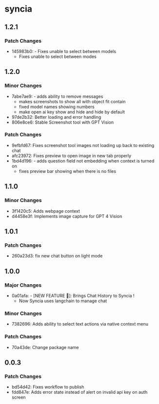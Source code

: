 # syncia

## 1.2.1

### Patch Changes

- 145983b0: - Fixes unable to select between models
  - Fixes unable to select between modes

## 1.2.0

### Minor Changes

- 7abe7ae9: - adds ability to remove messages
  - makes screenshots to show all with object fit contain
  - fixed model names showing numbers
  - make open ai key show and hide and hide by default
- 97de2b32: Better loading and error handling
- 806e8ce6: Stable Screenshot tool with GPT Vision

### Patch Changes

- 9efbfd67: Fixes screenshot tool images not loading up back to existing chat
- afc23972: Fixes preview to open image in new tab properly
- 1bd4d196: - adds question field not embedding when context is turned on
  - fixes preview bar showing when there is no files

## 1.1.0

### Minor Changes

- 3f1420c5: Adds webpage context
- d4458e3f: Implements image capture for GPT 4 Vision

## 1.0.1

### Patch Changes

- 260a23d3: fix new chat button on light mode

## 1.0.0

### Major Changes

- 0a01afa: - [NEW FEATURE 🌟]: Brings Chat History to Syncia !
  - Now Syncia uses langchain to manage chat

### Minor Changes

- 7382696: Adds ability to select text actions via native context menu

### Patch Changes

- 70a43de: Change package name

## 0.0.3

### Patch Changes

- bd54d42: Fixes workflow to publish
- fdd847e: Adds error state instead of alert on invalid api key on auth screen
